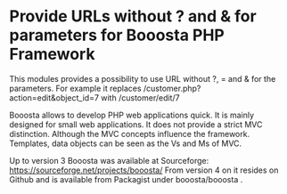 # Provide URLs without ? and & for parameters for Booosta PHP Framework

This modules provides a possibility to use URL without ?, = and & for the parameters. For example it replaces
/customer.php?action=edit&object_id=7 with /customer/edit/7

Booosta allows to develop PHP web applications quick. It is mainly designed for small web applications.
It does not provide a strict MVC distinction. Although the MVC concepts influence the framework. Templates,
data objects can be seen as the Vs and Ms of MVC.

Up to version 3 Booosta was available at Sourceforge: https://sourceforge.net/projects/booosta/ From version
4 on it resides on Github and is available from Packagist under booosta/booosta .
